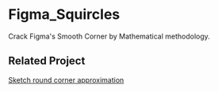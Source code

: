 # Figma_Squircles

Crack Figma's Smooth Corner by Mathematical methodology.

## Related Project

[Sketch round corner approximation](https://github.com/MartinRGB/sketch-smooth-corner-web)
